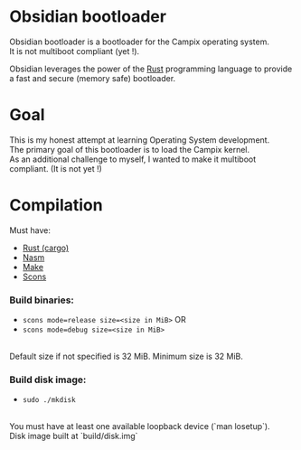 # Obsidian bootloader
Obsidian bootloader is a bootloader for the Campix operating system.
<br>
It is not multiboot compliant (yet !).

Obsidian leverages the power of the [Rust](https://www.rust-lang.org/) programming language to provide a fast and secure (memory safe) bootloader.

# Goal
This is my honest attempt at learning Operating System development.
<br>
The primary goal of this bootloader is to load the Campix kernel.
<br>
As an additional challenge to myself, I wanted to make it multiboot compliant. (It is not yet !)

# Compilation
Must have:
- [Rust (cargo)](https://www.rust-lang.org/)
- [Nasm](https://www.nasm.us/)
- [Make](https://www.gnu.org/software/make/)
- [Scons](https://scons.org/)

### Build binaries: 
- `scons mode=release size=<size in MiB>` OR
- `scons mode=debug size=<size in MiB>`
<br>
Default size if not specified is 32 MiB. Minimum size is 32 MiB.

### Build disk image:
- `sudo ./mkdisk`
<br>
You must have at least one available loopback device (`man losetup`).
<br>
Disk image built at `build/disk.img`
